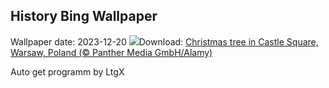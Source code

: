 ## History Bing Wallpaper
Wallpaper date: 2023-12-20
![](https://www.bing.com/th?id=OHR.WarsawChristmas_EN-GB5947863010_UHD.jpg&w=1000)Download: [Christmas tree in Castle Square, Warsaw, Poland (© Panther Media GmbH/Alamy)](https://www.bing.com/th?id=OHR.WarsawChristmas_EN-GB5947863010_UHD.jpg)

Auto get programm by LtgX
